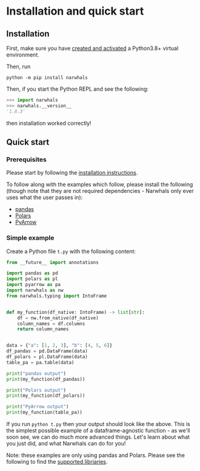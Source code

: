 # Installation and quick start

## Installation

First, make sure you have [created and activated](https://docs.python.org/3/library/venv.html) a Python3.8+ virtual environment.

Then, run
```console
python -m pip install narwhals
```

Then, if you start the Python REPL and see the following:
```python
>>> import narwhals
>>> narwhals.__version__
'1.8.3'
```
then installation worked correctly!

## Quick start

### Prerequisites

Please start by following the [installation instructions](installation.md).

To follow along with the examples which follow, please install the following (though note that
they are not required dependencies - Narwhals only ever uses what the user passes in):

- [pandas](https://pandas.pydata.org/docs/getting_started/install.html)
- [Polars](https://pola-rs.github.io/polars/user-guide/installation/)
- [PyArrow](https://arrow.apache.org/docs/python/install.html)

### Simple example

Create a Python file `t.py` with the following content:

```python exec="1" source="above" session="quickstart" result="python"
from __future__ import annotations

import pandas as pd
import polars as pl
import pyarrow as pa
import narwhals as nw
from narwhals.typing import IntoFrame


def my_function(df_native: IntoFrame) -> list[str]:
    df = nw.from_native(df_native)
    column_names = df.columns
    return column_names


data = {"a": [1, 2, 3], "b": [4, 5, 6]}
df_pandas = pd.DataFrame(data)
df_polars = pl.DataFrame(data)
table_pa = pa.table(data)

print("pandas output")
print(my_function(df_pandas))

print("Polars output")
print(my_function(df_polars))

print("PyArrow output")
print(my_function(table_pa))
```

If you run `python t.py` then your output should look like the above. This is the simplest possible example of a dataframe-agnostic
function - as we'll soon see, we can do much more advanced things.
Let's learn about what you just did, and what Narwhals can do for you!

Note: these examples are only using pandas and Polars. Please see the following to find the [supported libriaries](extending.md).
